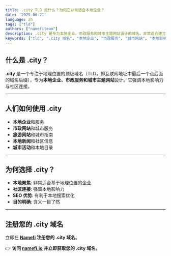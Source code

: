 ```yaml
---
title: .city TLD 是什么？为何它非常适合本地企业？
date: '2025-06-21'
language: zh
tags: ["tld"]
authors: ["namefiteam"]
description: .city 是专为本地企业、市政服务和城市主题网站设计的域名。非常适合建立本地影响力。
keywords: ["tld", ".city 域名", "本地企业", "市政服务", "城市网站", "本地影响力"]
---
```


## **什么是 .city？**

**.city** 是一个专注于地理位置的顶级域名（TLD，即互联网地址中最后一个点后面的域名后缀），专为**本地企业、市政服务和城市主题网站**设计。它强调本地影响力与社区连接。

---

## **人们如何使用 .city**

*   **本地企业**和服务
*   **市政网站**和城市服务
*   **旅游网站**和城市指南
*   **本地新闻**和社区信息
*   **城市活动**和本地目录

---

## **为何选择 .city？**

*   **本地聚焦**: 非常适合基于地理位置的企业
*   **社区连接**: 强调本地影响力
*   **SEO 优势**: 有利于本地搜索优化
*   **目的明确**: 含义一目了然

---

## **注册您的 .city 域名**

立即在 **[Namefi](https://namefi.io) 注册您的 .city 域名**。

👉 **访问 [namefi.io](https://namefi.io) 并立即获取您的 .city 域名。**